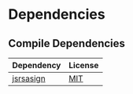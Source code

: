 <!-- @formatter:off -->
# Dependencies

## Compile Dependencies

| Dependency     | License  |
| -------------- | -------- |
| [jsrsasign][0] | [MIT][1] |

[0]: https://registry.npmjs.org/jsrsasign/-/jsrsasign-10.8.6.tgz
[1]: https://github.com/kjur/jsrsasign
